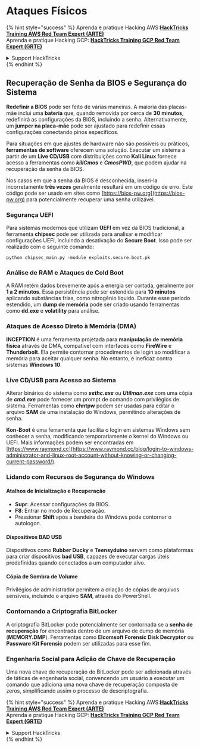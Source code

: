 # Ataques Físicos

{% hint style="success" %}
Aprenda e pratique Hacking AWS:<img src="/.gitbook/assets/arte.png" alt="" data-size="line">[**HackTricks Training AWS Red Team Expert (ARTE)**](https://training.hacktricks.xyz/courses/arte)<img src="/.gitbook/assets/arte.png" alt="" data-size="line">\
Aprenda e pratique Hacking GCP: <img src="/.gitbook/assets/grte.png" alt="" data-size="line">[**HackTricks Training GCP Red Team Expert (GRTE)**<img src="/.gitbook/assets/grte.png" alt="" data-size="line">](https://training.hacktricks.xyz/courses/grte)

<details>

<summary>Support HackTricks</summary>

* Confira os [**planos de assinatura**](https://github.com/sponsors/carlospolop)!
* **Junte-se ao** 💬 [**grupo do Discord**](https://discord.gg/hRep4RUj7f) ou ao [**grupo do telegram**](https://t.me/peass) ou **siga**-nos no **Twitter** 🐦 [**@hacktricks\_live**](https://twitter.com/hacktricks\_live)**.**
* **Compartilhe truques de hacking enviando PRs para os repositórios do** [**HackTricks**](https://github.com/carlospolop/hacktricks) e [**HackTricks Cloud**](https://github.com/carlospolop/hacktricks-cloud).

</details>
{% endhint %}

## Recuperação de Senha da BIOS e Segurança do Sistema

**Redefinir a BIOS** pode ser feito de várias maneiras. A maioria das placas-mãe inclui uma **bateria** que, quando removida por cerca de **30 minutos**, redefinirá as configurações da BIOS, incluindo a senha. Alternativamente, um **jumper na placa-mãe** pode ser ajustado para redefinir essas configurações conectando pinos específicos.

Para situações em que ajustes de hardware não são possíveis ou práticos, **ferramentas de software** oferecem uma solução. Executar um sistema a partir de um **Live CD/USB** com distribuições como **Kali Linux** fornece acesso a ferramentas como **_killCmos_** e **_CmosPWD_**, que podem ajudar na recuperação da senha da BIOS.

Nos casos em que a senha da BIOS é desconhecida, inseri-la incorretamente **três vezes** geralmente resultará em um código de erro. Este código pode ser usado em sites como [https://bios-pw.org](https://bios-pw.org) para potencialmente recuperar uma senha utilizável.

### Segurança UEFI

Para sistemas modernos que utilizam **UEFI** em vez da BIOS tradicional, a ferramenta **chipsec** pode ser utilizada para analisar e modificar configurações UEFI, incluindo a desativação do **Secure Boot**. Isso pode ser realizado com o seguinte comando:

`python chipsec_main.py -module exploits.secure.boot.pk`

### Análise de RAM e Ataques de Cold Boot

A RAM retém dados brevemente após a energia ser cortada, geralmente por **1 a 2 minutos**. Essa persistência pode ser estendida para **10 minutos** aplicando substâncias frias, como nitrogênio líquido. Durante esse período estendido, um **dump de memória** pode ser criado usando ferramentas como **dd.exe** e **volatility** para análise.

### Ataques de Acesso Direto à Memória (DMA)

**INCEPTION** é uma ferramenta projetada para **manipulação de memória física** através de DMA, compatível com interfaces como **FireWire** e **Thunderbolt**. Ela permite contornar procedimentos de login ao modificar a memória para aceitar qualquer senha. No entanto, é ineficaz contra sistemas **Windows 10**.

### Live CD/USB para Acesso ao Sistema

Alterar binários do sistema como **_sethc.exe_** ou **_Utilman.exe_** com uma cópia de **_cmd.exe_** pode fornecer um prompt de comando com privilégios de sistema. Ferramentas como **chntpw** podem ser usadas para editar o arquivo **SAM** de uma instalação do Windows, permitindo alterações de senha.

**Kon-Boot** é uma ferramenta que facilita o login em sistemas Windows sem conhecer a senha, modificando temporariamente o kernel do Windows ou UEFI. Mais informações podem ser encontradas em [https://www.raymond.cc](https://www.raymond.cc/blog/login-to-windows-administrator-and-linux-root-account-without-knowing-or-changing-current-password/).

### Lidando com Recursos de Segurança do Windows

#### Atalhos de Inicialização e Recuperação

- **Supr**: Acessar configurações da BIOS.
- **F8**: Entrar no modo de Recuperação.
- Pressionar **Shift** após a bandeira do Windows pode contornar o autologon.

#### Dispositivos BAD USB

Dispositivos como **Rubber Ducky** e **Teensyduino** servem como plataformas para criar dispositivos **bad USB**, capazes de executar cargas úteis predefinidas quando conectados a um computador alvo.

#### Cópia de Sombra de Volume

Privilégios de administrador permitem a criação de cópias de arquivos sensíveis, incluindo o arquivo **SAM**, através do PowerShell.

### Contornando a Criptografia BitLocker

A criptografia BitLocker pode potencialmente ser contornada se a **senha de recuperação** for encontrada dentro de um arquivo de dump de memória (**MEMORY.DMP**). Ferramentas como **Elcomsoft Forensic Disk Decryptor** ou **Passware Kit Forensic** podem ser utilizadas para esse fim.

### Engenharia Social para Adição de Chave de Recuperação

Uma nova chave de recuperação do BitLocker pode ser adicionada através de táticas de engenharia social, convencendo um usuário a executar um comando que adiciona uma nova chave de recuperação composta de zeros, simplificando assim o processo de descriptografia.

{% hint style="success" %}
Aprenda e pratique Hacking AWS:<img src="/.gitbook/assets/arte.png" alt="" data-size="line">[**HackTricks Training AWS Red Team Expert (ARTE)**](https://training.hacktricks.xyz/courses/arte)<img src="/.gitbook/assets/arte.png" alt="" data-size="line">\
Aprenda e pratique Hacking GCP: <img src="/.gitbook/assets/grte.png" alt="" data-size="line">[**HackTricks Training GCP Red Team Expert (GRTE)**<img src="/.gitbook/assets/grte.png" alt="" data-size="line">](https://training.hacktricks.xyz/courses/grte)

<details>

<summary>Support HackTricks</summary>

* Confira os [**planos de assinatura**](https://github.com/sponsors/carlospolop)!
* **Junte-se ao** 💬 [**grupo do Discord**](https://discord.gg/hRep4RUj7f) ou ao [**grupo do telegram**](https://t.me/peass) ou **siga**-nos no **Twitter** 🐦 [**@hacktricks\_live**](https://twitter.com/hacktricks\_live)**.**
* **Compartilhe truques de hacking enviando PRs para os repositórios do** [**HackTricks**](https://github.com/carlospolop/hacktricks) e [**HackTricks Cloud**](https://github.com/carlospolop/hacktricks-cloud).

</details>
{% endhint %}
